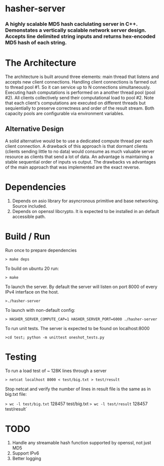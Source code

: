 # hasher-server

### A highly scalable MD5 hash caclulating server in C++. Demonstates a vertically scalable network server design.  Accepts line delimited string inputs and returns hex-encoded MD5 hash of each string.

# The Architecture

The architecture is built around three elements: main thread that listens and accepts new client connections. 
Handling client connections is farmed out to thread pool #1. So it can service up to N connections simultaneously.
Executing hash computations is performed on a another thread pool (pool #2). All clients collectively send their 
computational load to pool #2. Note that each client's computations are executed on different threads but 
sequientially to preserve correctness and order of the result stream. Both capacity pools are configurable
 via environment variables.

 ## Alternative Design

 A solid alternative would be to use a dedicated compute thread per each client connection. A drawback of this 
 approach is that dormant clients (clients sending little to no data) would consume as much valuable server resource
 as clients that send a lot of data. An advantage is maintaining a stable sequential order of inputs vs output. The
 drawbacks vs advantages of the main approach that was implemented are the exact reverse.

# Dependencies

1. Depends on asio library for asyncronous primitive and base networking. Source included.
2. Depends on openssl libcrypto. It is expected to be installed in an default accessible path.

# Build / Run

Run once to prepare dependencies

`> make deps`

To build on ubuntu 20 run:

`> make`

To launch the server. By default the server will listen on port 8000 of every IPv4 interface on the host.

`>./hasher-server`

To launch with non-default config:

`> HASHER_SERVER_COMPUTE_CAP=1 HASHER_SERVER_PORT=6000 ./hasher-server`

To run unit tests. The server is expected to be found on localhost:8000

`>cd test; python -m unittest oneshot_tests.py`

# Testing

To run a load test of ~ 128K lines through a server

`> netcat localhost 8000 < test/big.txt > test/result`

Stop netcat and verify the number of lines in result file is the same as in big.txt file:

`> wc -l test/big.txt` 
128457 test/big.txt
`> wc -l test/result`
128457 test/result`

# TODO
1. Handle any streamable hash function supported by openssl, not just MD5
2. Support IPv6
3. Better logging

